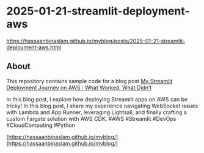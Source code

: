 # 2025-01-21-streamlit-deployment-aws
https://hassaanbinaslam.github.io/myblog/posts/2025-01-21-streamlit-deployment-aws.html

## About
This repository contains sample code for a blog post [My Streamlit Deployment Journey on AWS : What Worked, What Didn’t](https://hassaanbinaslam.github.io/myblog/posts/2025-01-21-streamlit-deployment-aws.html)

In this blog post, I explore how deploying Streamlit apps on AWS can be tricky! In this blog post, I share my experience navigating WebSocket issues with Lambda and App Runner, leveraging Lightsail, and finally crafting a custom Fargate solution with AWS CDK. #AWS #Streamlit #DevOps #CloudComputing #Python

[https://hassaanbinaslam.github.io/myblog/](https://hassaanbinaslam.github.io/myblog/)


